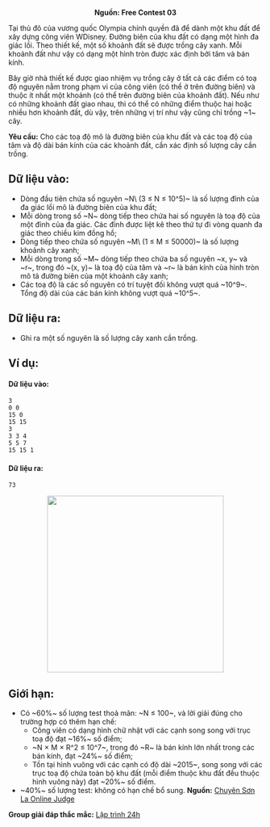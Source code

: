 **<center>Nguồn:  Free Contest 03</center>**

Tại thủ đô của vương quốc Olympia chính quyền đã để dành một khu đất để xây dựng công viên WDisney. Đường biên của khu đất có dạng một hình đa giác lồi. Theo thiết kế, một số khoảnh đất sẽ được trồng cây xanh. Mỗi khoảnh đất như vậy có dạng một hình tròn được xác định bởi tâm và bán kính.

Bây giờ nhà thiết kế được giao nhiệm vụ trồng cây ở tất cả các điểm có toạ độ nguyên nằm trong phạm vi của công viên (có thể ở trên đường biên) và thuộc ít nhất một khoảnh (có thể trên đường biên của khoảnh đất). Nếu như có những khoảnh đất giao nhau, thì có thể có những điểm thuộc hai hoặc nhiều hơn khoảnh đất, dù vậy, trên những vị trí như vậy cũng chỉ trồng ~1~ cây.

**Yêu cầu:** Cho các toạ độ mô là đường biên của khu đất và các toạ độ của tâm và độ dài bán kính của các khoảnh đất, cần xác định số lượng cây cần trồng.

## Dữ liệu vào:
- Dòng đầu tiên chứa số nguyên ~N\ (3 ≤ N ≤ 10^5)~ là số lượng đỉnh của đa giác lồi mô là đường biên của khu đất;
- Mỗi dòng trong số ~N~ dòng tiếp theo chứa hai số nguyên là toạ độ của một đỉnh của đa giác. Các đỉnh được liệt kê theo thứ tự đi vòng quanh đa giác theo chiều kim đồng hồ;
- Dòng tiếp theo chứa số nguyên ~M\ (1 ≤ M ≤ 50000)~ là số lượng khoảnh cây xanh;
- Mỗi dòng trong số ~M~ dòng tiếp theo chứa ba số nguyên ~x, y~ và ~r~, trong đó ~(x, y)~ là toạ độ của tâm và ~r~ là bán kính của hình tròn mô tả đường biên của một khoảnh cây xanh;
- Các toạ độ là các số nguyên có trí tuyệt đối không vượt quá ~10^9~. Tổng độ dài của các bán kính không vượt quá ~10^5~.

## Dữ liệu ra:
- Ghi ra một số nguyên là số lượng cây xanh cần trồng.

## Ví dụ:
#### Dữ liệu vào:
```
3
0 0
15 0
15 15
3
3 3 4
5 5 7
15 15 1
```

#### Dữ liệu ra:
```
73
```

<center><img src="/images/problems/2017/ntrees.png" width=350></center>

## Giới hạn:
- Có ~60\%~ số lượng test thoả mãn: ~N ≤ 100~, và lời giải đúng cho trường hợp có thêm hạn chế:
    - Công viên có dạng hình chữ nhật với các cạnh song song với trục toạ độ đạt ~16\%~ số điểm;
    - ~N × M × R^2 ≤ 10^7~, trong đó ~R~ là bán kính lớn nhất trong các bán kính, đạt ~24\%~ số điểm;
    - Tồn tại hình vuông với các cạnh có độ dài ~2015~, song song với các trục toạ độ chứa toàn bộ khu đất (mỗi điểm thuộc khu đất đều thuộc hình vuông này) đạt ~20\%~ số điểm.
- ~40\%~ số lượng test: không có hạn chế bổ sung.
**Nguồn:** [Chuyên Sơn La Online Judge](http://csloj.ddns.net/)

**Group giải đáp thắc mắc:** [Lập trình 24h](https://www.facebook.com/groups/1386904321519984)